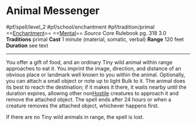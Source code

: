 # Animal Messenger
#pf/spell/level_2 #pf/school/enchantment #pf/tradition/primal
==[Enchantment](../../../Traits/Enchantment.md)== ==[Mental](../../../Traits/Mental.md)==
*Source* Core Rulebook pg. 318 3.0
**Traditions** primal
**Cast** 1 minute (material, somatic, verbal)
**Range** 120 feet
**Duration** see text

---
You offer a gift of food, and an ordinary Tiny wild animal within range approaches to eat it. You imprint the image, direction, and distance of an obvious place or landmark well known to you within the animal. Optionally, you can attach a small object or note up to light Bulk to it. The animal does its best to reach the destination; if it makes it there, it waits nearby until the duration expires, allowing other non[Hostile](../../../Conditions/Hostile.md) creatures to approach it and remove the attached object. The spell ends after 24 hours or when a creature removes the attached object, whichever happens first.

If there are no Tiny wild animals in range, the spell is lost.